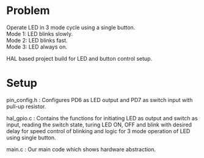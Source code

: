 # Problem

Operate LED in 3 mode cycle using a single button.  
Mode 1: LED blinks slowly.  
Mode 2: LED blinks fast.  
Mode 3: LED always on.

HAL based project build for LED and button control setup.

# Setup

pin_config.h : Configures PD6 as LED output and PD7 as switch input with pull-up resistor.  

hal_gpio.c : Contains the functions for initiating LED as output and switch as input, reading the switch state, turing LED ON, OFF and blink with desired delay for speed control of blinking and logic for 3 mode operation of LED using single button.  

main.c : Our main code which shows hardware abstraction.